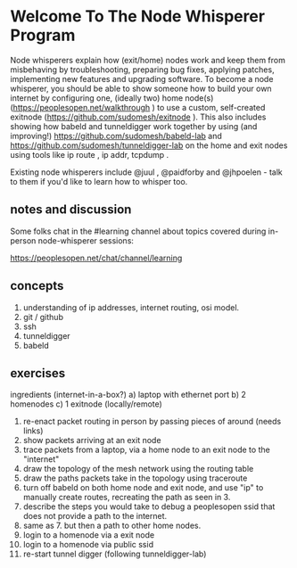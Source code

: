 # Welcome To The Node Whisperer Program

Node whisperers explain how (exit/home) nodes work and keep them from misbehaving by troubleshooting, preparing bug fixes, applying patches, implementing new features and upgrading software. To become a node whisperer, you should be able to show someone how to build your own internet by configuring one, (ideally two) home node(s) (https://peoplesopen.net/walkthrough ) to use a custom, self-created exitnode (https://github.com/sudomesh/exitnode ). This also includes showing how babeld and tunneldigger work together by using (and improving!) https://github.com/sudomesh/babeld-lab and https://github.com/sudomesh/tunneldigger-lab on the home and exit nodes using tools like ip route , ip addr, tcpdump . 

Existing node whisperers include @juul , @paidforby and @jhpoelen - talk to them if you'd like to learn how to whisper too.

## notes and discussion

Some folks chat in the #learning channel about topics covered during in-person node-whisperer sessions:

https://peoplesopen.net/chat/channel/learning

## concepts
1. understanding of ip addresses, internet routing, osi model.
2. git / github
3. ssh
4. tunneldigger
5. babeld

## exercises 

ingredients (internet-in-a-box?)
a) laptop with ethernet port
b) 2 homenodes 
c) 1 exitnode (locally/remote)

1. re-enact packet routing in person by passing pieces of around (needs links)
2. show packets arriving at an exit node 
3. trace packets from a laptop, via a home node to an exit node to the "internet"
4. draw the topology of the mesh network using the routing table
5. draw the paths packets take in the topology using traceroute 
6. turn off babeld on both home node and exit node, and use "ip" to manually create routes, recreating the path as seen in 3.
7. describe the steps you would take to debug a peoplesopen ssid that does not provide a path to the internet. 
8. same as 7. but then a path to other home nodes.
9. login to a homenode via a exit node
10. login to a homenode via public ssid
11. re-start tunnel digger (following tunneldigger-lab)
